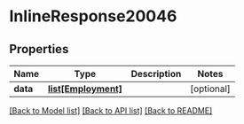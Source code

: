 # InlineResponse20046

## Properties
Name | Type | Description | Notes
------------ | ------------- | ------------- | -------------
**data** | [**list[Employment]**](Employment.md) |  | [optional] 

[[Back to Model list]](../README.md#documentation-for-models) [[Back to API list]](../README.md#documentation-for-api-endpoints) [[Back to README]](../README.md)



